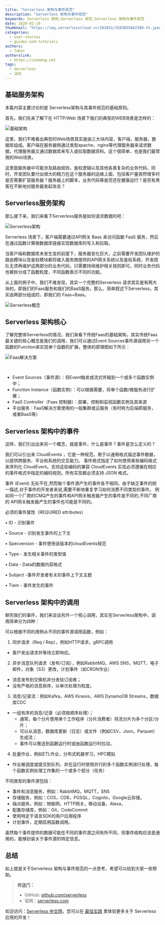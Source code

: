```yaml
---
title: "Serverless 架构与事件规范"
description: "Serverless 架构与事件规范"
keywords: Serverless 架构,Serverless 规范,Serverless 架构与事件规范
date: 2020-02-19
thumbnail: "https://img.serverlesscloud.cn/202031/1583055662380-th.jpeg"
categories:
  - user-stories
  - guides-and-tutorials
authors:
  - Tabor
authorslink:
  - https://canmeng.net
tags:
  - Serverless
  - 活动  
---
```


## 基础服务架构

本篇内容主要讨论的是 Serverless架构与其事件规范的基础原则。

首先，我们先来了解下在 HTTP/Web 场景下我们的典型的WEB场景是怎样的：

![基础架构](https://img.serverlesscloud.cn/2020219/1582071938229-0ss0kt5k5y.png)

这里，我们不难看出典型的Web场景其实是由三大块内容，客户端，服务器，数据库组成。客户端在服务器侧通过类型apache，nginx等代理服务器来请求数据，代理服务器又通过数据库来写入或拉取数据资料。这个很简单，也是我们最常用的Web场景。

这里面服务器中可能涉及路由规则，鉴权逻辑以及其他各类复杂的业务代码，同时，开发团队要付出很大的精力在这个服务器的运维上面，包括客户量突然增多时是否需要扩容服务器？服务器上的脚本，业务代码等是否还在健康运行？是否有黑客在不断地对服务器发起攻击？

## Serverless服务架构

那么接下来，我们来看下Serverless服务是如何请求数据的吧：

![Serverless架构](https://img.serverlesscloud.cn/2020219/1582071941646-2tk1dkknal.png)

Serverless 场景下，客户端需要通过API网关 Baas 来访问函数 FaaS 服务，然后在通过函数计算做数据库链接实现数据库的写入和拉取。

当客户端和数据库未发生变的前提下，服务器变化巨大，之前需要开发团队维护的路由模块以及鉴权模块都将接入服务商提供的API网关系统以及鉴权系统，开发团队无须再维护这两部分的业务代码，只需要持续维护相关规则即可。同时业务代码也被拆分成了函数粒度，不同函数表示不同的功能。

从上面的例子中，我们不难发现，其实一个完整的Serverless 请求其实是有两大块的，即我们的Faas服务和我们的BaaS服务。那么，简单叙述下Serverless，其实由两部分组成的，即我们的 Faas+Baas。

![Serverless概念](https://img.serverlesscloud.cn/2020219/1582071945749-78hlpxnphq.png)

## Serverless 架构核心

了解完整体Serverless的情况，我们来看下传统Faas的基础架构，其实传统Faas最关键的核心概念是我们的调用，我们可以通过Event Sources事件源调用另一个函数的Function来实现单个函数的扩展，整体的原理图如下所示：

![Faas解决方案](https://img.serverlesscloud.cn/2020219/1582071959211-tdpoeu8650.png)

​

- Event Sources（事件源）：将Event触发或流式传输到一个或多个函数实例中；
- Function Instance（函数实例）：可以根据需要，将单个函数/微服务进行扩展；
- FaaS Controller（Faas 控制器）：部署，控制和监视函数实例及其来源
- 平台服务：FaaS解决方案使用的一般集群或云服务（有时称为后端即服务，或者BaaS等）

## Serverless 架构中的事件

这样，我们引出出来另一个概念，就是事件，什么是事件？事件是怎么定义的？  

我们可以引出来 CloudEvents ，它是⼀种规范，⽤于以通⽤格式描述事件数据，以提供跨服务、平台和系统的交互能⼒。 事件格式指定了如何使⽤某些编码格式来序列化 CloudEvent。⽀持这些编码的兼容 CloudEvents 实现必须遵循在相应的事件格式中指定的编码规则。所有实现都必须⽀持 JSON 格式。

事件 (Event) ⽆处不在,然⽽每个事件源产⽣的事件各不相同。由于缺乏事件的统⼀描述,对于事件的开发者来说,需要不断地重复学习如何消费不同类型的事件。 例如同⼀个⼚商的CMQ产⽣的事件和API⽹关触发器产⽣的事件是不同的,不同⼚商的 API⽹关触发器产⽣的事件也可能是不同的。

必须的事件属性（REQUIRED attributes） 

• ID - 识别事件 

• Source - 识别发⽣事件的上下⽂ 

• Specversion - 事件使⽤该版本的cloudEvents规范 

• Type - 发⽣相关事件的类型值 

• Data - Data的数据内容格式 

• Subject -事件开发者有关的事件上下⽂主题 

• Tiem - 事件发⽣的事件

## Serverless 架构中的调用

聊完我们的事件，我们来谈谈另外一个核心调用，其实在Serverless架构中，调用简单分为四种：

可以根据不同的用例从不同的事件源调用函数，例如：

1. 同步请求（Req / Rep），例如HTTP请求，gRPC调用

- 客户发出请求并等待立即响应。

2. 异步消息队列请求（发布/订阅），例如RabbitMQ，AWS SNS，MQTT，电子邮件，对象（S3）更改，计划事件（如CRON作业）

- 消息发布到交换机并分发给订阅者；
- 没有严格的消息排序，以单次处理为粒度。

3. 消息/记录流：例如Kafka，AWS Kinesis，AWS DynamoDB Streams，数据库CDC

- 一组有序的消息/记录（必须按顺序处理）；
    - 通常，每个分片使用单个工作程序（分片消费者）将流分片为多个分区/分片；
    - 可以从消息，数据库更新（日志）或文件（例如CSV，Json，Parquet）生成流；
    - 事件可以推送到函数运行时或由函数运行时拉动。

4. 批量作业，例如ETL作业，分布式机器学习，HPC模拟

- 作业被调度或提交到队列，并在运行时使用并行的多个函数实例进行处理，每个函数实例处理工作集的一个或多个部分（任务）

不同类型的事件源包括：

- 事件和消息服务，例如：RabbitMQ，MQTT，SNS
- 存储服务，例如：COS，CDB，PGSQL，Cognito，Google云存储，
- 端点服务，例如：物联网，HTTP网关，移动设备，Alexa，
- 配置存储库，例如：Git，CodeCommit
- 使用特定于语言SDK的用户应用程序
- 计划事件，定期启用函数调用。

虽然每个事件提供的数据可能在不同的事件源之间有所不同，但事件结构应该是通用的，能够封装关于事件源的特定信息。


## 总结

如上就是关于Serverless 架构与事件规范的一点思考，希望可以给到大家一些帮助。

> **传送门：**
>
> - GitHub: [github.com/serverless](https://github.com/serverless/serverless/blob/master/README_CN.md) 
> - 官网：[serverless.com](https://serverless.com/)

欢迎访问：[Serverless 中文网](https://serverlesscloud.cn)，您可以在 [最佳实践](https://serverlesscloud.cn/best-practice/) 里体验更多关于 Serverless 应用的开发！

